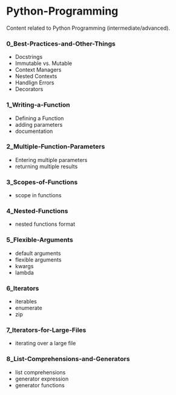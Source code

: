 # Python-Programming
Content related to Python Programming (intermediate/advanced).

### 0_Best-Practices-and-Other-Things
- Docstrings
- Immutable vs. Mutable
- Context Managers
- Nested Contexts
- Handlign Errors
- Decorators

### 1_Writing-a-Function
- Defining a Function
- adding parameters
- documentation

### 2_Multiple-Function-Parameters
- Entering multiple parameters
- returning multiple results

### 3_Scopes-of-Functions
- scope in functions

### 4_Nested-Functions
- nested functions format

### 5_Flexible-Arguments
- default arguments
- flexible arguments
- kwargs
- lambda

### 6_Iterators
- iterables
- enumerate
- zip

### 7_Iterators-for-Large-Files
- iterating over a large file

### 8_List-Comprehensions-and-Generators
- list comprehensions
- generator expression
- generator functions